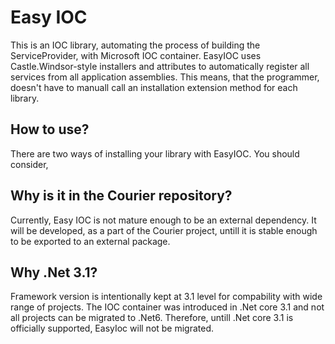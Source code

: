 ﻿# Easy IOC
This is an IOC library, automating the process of building the ServiceProvider, with Microsoft IOC container.
EasyIOC uses Castle.Windsor-style installers and attributes to automatically register all services from all application assemblies.
This means, that the programmer, doesn't have to manuall call an installation extension method for each library.

## How to use?
There are two ways of installing your library with EasyIOC.
You should consider, 

## Why is it in the Courier repository?
Currently, Easy IOC is not mature enough to be an external dependency.
It will be developed, as a part of the Courier project, untill it is stable enough to be exported to an external package.

## Why .Net 3.1?
Framework version is intentionally kept at 3.1 level for compability with wide range of projects.
The IOC container was introduced in .Net core 3.1 and not all projects can be migrated to .Net6.
Therefore, untill .Net core 3.1 is officially supported, EasyIoc will not be migrated.   

